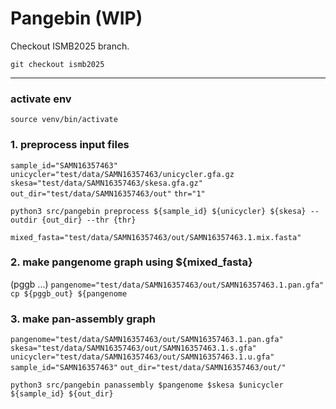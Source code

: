 # Pangebin (WIP)
Checkout ISMB2025 branch.
```
git checkout ismb2025
```

---

### activate env
`source venv/bin/activate`

### 1. preprocess input files
`sample_id="SAMN16357463"`
`unicycler="test/data/SAMN16357463/unicycler.gfa.gz`
`skesa="test/data/SAMN16357463/skesa.gfa.gz"`
`out_dir="test/data/SAMN16357463/out"`
`thr="1"`

`python3 src/pangebin preprocess ${sample_id} ${unicycler} ${skesa} --outdir {out_dir} --thr {thr}`

`mixed_fasta="test/data/SAMN16357463/out/SAMN16357463.1.mix.fasta"`
### 2. make pangenome graph using ${mixed_fasta}
(pggb ...)
`pangenome="test/data/SAMN16357463/out/SAMN16357463.1.pan.gfa"`
`cp ${pggb_out} ${pangenome`
### 3. make pan-assembly graph
`pangenome="test/data/SAMN16357463/out/SAMN16357463.1.pan.gfa"`
`skesa="test/data/SAMN16357463/out/SAMN16357463.1.s.gfa"` 
`unicycler="test/data/SAMN16357463/out/SAMN16357463.1.u.gfa"`
`sample_id="SAMN16357463"`
`out_dir="test/data/SAMN16357463/out/"`

`python3 src/pangebin panassembly $pangenome $skesa $unicycler ${sample_id} ${out_dir}`



